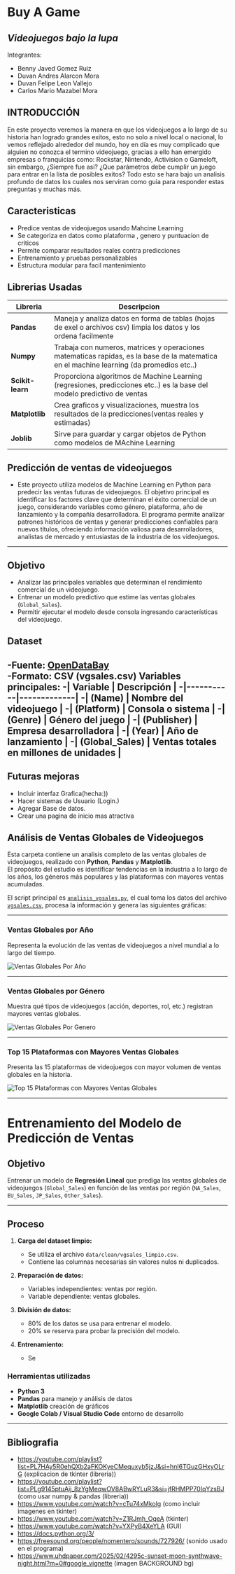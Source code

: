 # Buy A Game
## *Videojuegos bajo la lupa* 
Integrantes:
- Benny Javed Gomez Ruiz
- Duvan Andres Alarcon Mora
- Duvan Felipe Leon Vallejo
- Carlos Mario Mazabel Mora
## INTRODUCCIÓN
En este proyecto veremos la manera en que los videojuegos a lo largo de su historia han logrado grandes exitos, esto no solo a nivel local o nacional, lo vemos reflejado alrededor del mundo, hoy en día es muy complicado que alguien no conozca el termino videojuego, gracias a ello han emergido empresas o franquicias como: Rockstar, Nintendo, Activision o Gameloft, sin embargo, ¿Siempre fue asi? ¿Que parámetros debe cumplir un juego para entrar en la lista de posibles exitos? Todo esto se hara bajo un analisis profundo de datos los cuales nos serviran como guia para responder estas preguntas y muchas más.
## Caracteristicas
- Predice ventas de videojuegos usando Mahcine Learning
- Se categoriza en datos como plataforma , genero y puntuacion de criticos
- Permite comparar resultados reales contra predicciones
- Entrenamiento y pruebas personalizables
- Estructura modular para facil mantenimiento
## Librerias Usadas
|Libreria|Descripcion|
|--------|-----------|
|**Pandas**|  Maneja y analiza datos en forma de tablas (hojas de exel o archivos csv) limpia los datos y los ordena facilmente|
|**Numpy**|  Trabaja con numeros, matrices y operaciones matematicas rapidas, es la base de la matematica en el machine learning (da promedios etc..)|
|**Scikit-learn**|  Proporciona algoritmos de Machine Learning (regresiones, predicciones etc..) es la base del modelo predictivo de ventas|
|**Matplotlib**|  Crea graficos y visualizaciones, muestra los resultados de la predicciones(ventas reales y estimadas)|
|**Joblib**|  Sirve para guardar y cargar objetos de Python como modelos de MAchine Learning|
## Predicción de ventas de videojuegos
- Este proyecto utiliza modelos de Machine Learning en Python para predecir las ventas futuras de videojuegos.
El objetivo principal es identificar los factores clave que determinan el éxito comercial de un juego, considerando variables como género, plataforma, año de lanzamiento y la compañía desarrolladora.
El programa permite analizar patrones históricos de ventas y generar predicciones confiables para nuevos títulos, ofreciendo información valiosa para desarrolladores, analistas de mercado y entusiastas de la industria de los videojuegos.
---
## Objetivo
- Analizar las principales variables que determinan el rendimiento comercial de un videojuego.  
- Entrenar un modelo predictivo que estime las ventas globales (`Global_Sales`).  
- Permitir ejecutar el modelo desde consola ingresando características del videojuego.
## Dataset
-**Fuente:** [OpenDataBay](https://opendatabay.com/)  
-**Formato:** CSV (vgsales.csv)
**Variables principales:**
  -| Variable | Descripción |
  -|-----------|-------------|
  -| (Name) | Nombre del videojuego |
  -| (Platform) | Consola o sistema  |
  -| (Genre) | Género del juego |
  -| (Publisher) | Empresa desarrolladora |
  -| (Year) | Año de lanzamiento |
  -| (Global_Sales) | Ventas totales en millones de unidades |
 ----

 ## Futuras mejoras
 * Incluir interfaz Grafica(hecha:))
 * Hacer sistemas de Usuario (Login.)
 * Agregar Base de datos.
 * Crear una pagina de inicio mas atractiva
## Análisis de Ventas Globales de Videojuegos

  Esta carpeta contiene un analisis completo de las ventas globales de videojuegos, realizado con **Python**, **Pandas** y **Matplotlib**.  
El propósito del estudio es identificar tendencias en la industria a lo largo de los años, los géneros más populares y las plataformas con mayores ventas acumuladas.

El script principal es [`analisis_vgsales.py`](Graficas/analisis_vgsales.py), el cual toma los datos del archivo [`vgsales.csv`](Graficas/vgsales.csv), procesa la información y genera las siguientes gráficas:

---

### Ventas Globales por Año
  Representa la evolución de las ventas de videojuegos a nivel mundial a lo largo del tiempo.

![Ventas Globales Por Año](Graficas/Ventas%20Globales%20Por%20Año.png)

---

### Ventas Globales por Género
Muestra qué tipos de videojuegos (acción, deportes, rol, etc.) registran mayores ventas globales.

![Ventas Globales Por Genero](Graficas/Ventas%20Globales%20Por%20Genero.png)

---

### Top 15 Plataformas con Mayores Ventas Globales
Presenta las 15 plataformas de videojuegos con mayor volumen de ventas globales en la historia.

![Top 15 Plataformas con Mayores Ventas Globales](Graficas/Top%2015%20Plataformas%20con%20Mayores%20Ventas%20Globales.png)

---
# Entrenamiento del Modelo de Predicción de Ventas

## Objetivo
  Entrenar un modelo de **Regresión Lineal** que prediga las ventas globales de videojuegos (`Global_Sales`)
en función de las ventas por región (`NA_Sales`, `EU_Sales`, `JP_Sales`, `Other_Sales`).

---

## Proceso

1. **Carga del dataset limpio:**
   - Se utiliza el archivo `data/clean/vgsales_limpio.csv`.
   - Contiene las columnas necesarias sin valores nulos ni duplicados.

2. **Preparación de datos:**
   - Variables independientes: ventas por región.
   - Variable dependiente: ventas globales.

3. **División de datos:**
   - 80% de los datos se usa para entrenar el modelo.
   - 20% se reserva para probar la precisión del modelo.

4. **Entrenamiento:**
   - Se


### Herramientas utilizadas
- **Python 3**
- **Pandas** para manejo y análisis de datos
- **Matplotlib**  creación de gráficos
- **Google Colab / Visual Studio Code** entorno de desarrollo

---

## Bibliografia
* https://youtube.com/playlist?list=PL7HAy5R0ehQXb2aFKOKyeCMequxyb5jzJ&si=hnI6TGuzGHxyOLrG (explicacion de tkinter (libreria))
* https://youtube.com/playlist?list=PLg9145ptuAij_8zYgMeqwOV8ABwRYLuR3&si=jfRHMPP70IqYzsBJ (como usar numpy & pandas (libreria))
* https://www.youtube.com/watch?v=cTu74xMkolg (como incluir imagenes en tkinter)
* https://www.youtube.com/watch?v=Z1RJmh_OqeA (tkinter)
* https://www.youtube.com/watch?v=YXPyB4XeYLA (GUI)
* https://docs.python.org/3/
* https://freesound.org/people/nomentero/sounds/727926/ (sonido usado en el programa)
* https://www.uhdpaper.com/2025/02/4295c-sunset-moon-synthwave-night.html?m=0#google_vignette (imagen BACKGROUND bg)
